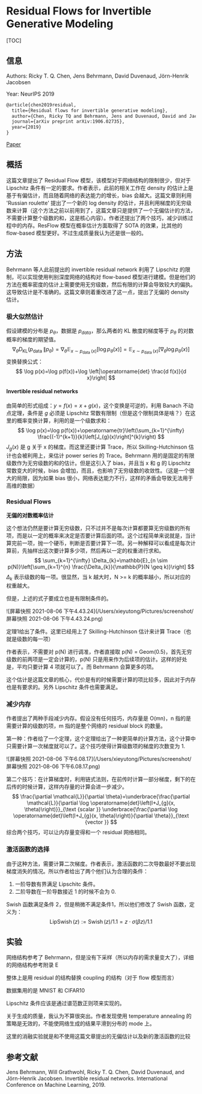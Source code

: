 # Residual Flows for Invertible Generative Modeling

[TOC]

## 信息

Authors: Ricky T. Q. Chen, Jens Behrmann, David Duvenaud, Jörn-Henrik Jacobsen

Year: NeurIPS 2019

```latex
@article{chen2019residual,
  title={Residual flows for invertible generative modeling},
  author={Chen, Ricky TQ and Behrmann, Jens and Duvenaud, David and Jacobsen, J{\"o}rn-Henrik},
  journal={arXiv preprint arXiv:1906.02735},
  year={2019}
}
```

[Paper](file:///Users/xieyutong/Documents/Research/PaperReading/Papers/residual-flows-for-invertible-generative-modeling.pdf)



## 概括

这篇文章提出了 Residual Flow 模型，该模型对于网络结构的限制很少，但对于 Lipschitz 条件有一定的要求。作者表示，此前的相关工作在 density 的估计上是基于有偏估计，而且随着网络的表达能力的增长，bias 会越大。这篇文章则利用 'Russian roulette' 提出了一个新的 log density 的估计，并且利用梯度的无穷级数来计算（这个方法之前以前用到了，这篇文章只是提供了一个无偏估计的方法，不需要计算整个级数的和，这是核心内容）。作者还提出了两个技巧，减少训练过程中的内存。ResFlow 模型在概率估计方面取得了 SOTA 的效果，比其他的 flow-based 模型更好。不过生成质量我认为还是很一般的。



## 方法

Behrmann 等人此前提出的 invertible residual network 利用了 Lipschitz 的限制，可以实现使用判别深度网络的结构对 flow-based 模型进行建模。但是他们的方法在概率密度的估计上需要使用无穷级数，然后有限的计算会导致较大的偏执。这导致估计是不准确的。这篇文章则着重改进了这一点，提出了无偏的 density 估计。

### 极大似然估计

假设建模的分布是 $p_{\theta}$，数据是 $p_{data}$，那么两者的 KL 散度的梯度等于 $p_{\theta}$ 的对数概率的梯度的期望值。
$$
\nabla_{\theta} D_{\mathrm{KL}}\left(p_{\text {data }} \| p_{\theta}\right)=\nabla_{\theta} \mathbb{E}_{x \sim p_{\text {data }}(x)}\left[\log p_{\theta}(x)\right]=\mathbb{E}_{x \sim p_{\text {data }}(x)}\left[\nabla_{\theta} \log p_{\theta}(x)\right]
$$
变换替换公式：
$$
\log p(x)=\log p(f(x))+\log \left|\operatorname{det} \frac{d f(x)}{d x}\right|
$$

#### Invertible residual networks

由简单的形式组成：$y = f(x) = x + g(x)$，这个变换是可逆的，利用 Banach 不动点定理，条件是 $g$ 必须是 Lipschitz 常数有限制（但是这个限制具体是啥？）在这里的概率变换计算，利用的是一个级数求和：
$$
\log p(x)=\log p(f(x))+\operatorname{tr}\left(\sum_{k=1}^{\infty} \frac{(-1)^{k+1}}{k}\left[J_{g}(x)\right]^{k}\right)
$$
$J_g(x)$ 是 g 关于 x 的梯度。而这里还要计算 Trace，所以 Skilling-Hutchinson 估计也会被利用上，来估计 power series 的 Trace。Behrmann 用的是固定的有限级数作为无穷级数的和的估计。但是这引入了 bias，并且当 x 和 g 的 Lipschitz 常数变大的时候，bias 会增加，而且，也影响了无穷级数的收敛性。（这是一个很大的局限，因为如果 bias 很小，网络表达能力不行，这样的矛盾会导致无法用于高维的数据）

### Residual Flows

**无偏的对数概率估计**

这个想法仍然是要计算无穷级数，只不过并不是每次计算都要算无穷级数的所有项，而是以一定的概率来决定是否要计算后面的项。这个过程简单来说就是，当计算完前一项，抛一个硬币，判断是否要计算下一项。另一种解释可以看成是每次计算前，先抽样出这次要计算多少项，然后再以一定的权重进行求和。
$$
\sum_{k=1}^{\infty} \Delta_{k}=\mathbb{E}_{n \sim p(N)}\left[\sum_{k=1}^{n} \frac{\Delta_{k}}{\mathbb{P}(N \geq k)}\right]
$$
$\Delta_k$ 表示级数的每一项。很显然，当 k 越大时，N >= k 的概率越小，所以对应的权重越大。

但是，上述的式子要成立也是有限制条件的。

![屏幕快照 2021-08-06 下午4.43.24](/Users/xieyutong/Pictures/screenshot/屏幕快照 2021-08-06 下午4.43.24.png)

定理1给出了条件。这里已经用上了 Skilling-Hutchinson 估计来计算 Trace（也就是级数的每一项）

作者表示，不需要对 p(N) 进行调准，作者直接取 p(N) = Geom(0.5)，首先无穷级数的前两项是一定会计算的，p(N) 只是用来作为后续项的估计。这样的好处是，平均只要计算 4 项就可以了。而 Behrmann 会算更多的项。

这个估计是这篇文章的核心，代价是有的时候需要计算的项比较多，因此对于内存也是有要求的。另外 Lipschitz 条件也需要满足。

### 减少内存

作者提出了两种手段减少内存。假设没有任何技巧，内存量是 O(mn)，n 指的是需要计算的级数的项，m 指的是整个网络的 residual block 的数量。

第一种：作者给了一个定理，这个定理给出了一种更简单的计算方法，这个计算中只需要计算一次梯度就可以了。这个技巧使得计算级数项的梯度的次数变为 1.

![屏幕快照 2021-08-06 下午6.08.17](/Users/xieyutong/Pictures/screenshot/屏幕快照 2021-08-06 下午6.08.17.png)

第二个技巧：在计算梯度时，利用链式法则，在前传时计算一部分梯度，剩下的在后传的时候计算，这样内存量的计算会进一步减少。
$$
\frac{\partial \mathcal{L}}{\partial \theta}=\underbrace{\frac{\partial \mathcal{L}}{\partial \log \operatorname{det}\left(I+J_{g}(x, \theta)\right)}}_{\text {scalar }} \underbrace{\frac{\partial \log \operatorname{det}\left(I+J_{g}(x, \theta)\right)}{\partial \theta}}_{\text {vector }}
$$
综合两个技巧，可以让内存量变得和一个 residual 网络相同。

### 激活函数的选择

由于这种方法，需要计算二次梯度。作者表示，激活函数的二次导数最好不要出现梯度消失的情况。所以作者给出了两个他们认为合理的条件：

1. 一阶导数有界满足 Lipschitc 条件。
2. 二阶导数在一阶导数接近 1 的时候不会为 0.

 Swish 函数满足条件 2，但是稍微不满足条件1，所以他们修改了 Swish 函数，定义为：
$$
\operatorname{LipSwish}(z):=\operatorname{Swish}(z) / 1.1=z \cdot \sigma(\beta z) / 1.1
$$


## 实验

网络结构参考了 Behrmann，但是没有下采样（所以内存的需求量变大了），详细的网络结构参考附录 E

整体上是用 residual 的结构替换 coupling 的结构（对于 flow 模型而言）

数据集用的是 MNIST 和 CIFAR10

Lipschitz 条件应该是通过谱范数正则项来实现的。

关于生成的质量，我认为不算很突出。作者发现使用 temperature annealing 的策略是无效的，不能使网络生成的结果平滑到分布的 mode 上。

这里的消融实验就是和不使用这篇文章提出的无偏估计以及新的激活函数的比较





## 参考文献

Jens Behrmann, Will Grathwohl, Ricky T. Q. Chen, David Duvenaud, and Jörn-Henrik Jacobsen. Invertible residual networks. International Conference on Machine Learning, 2019.
